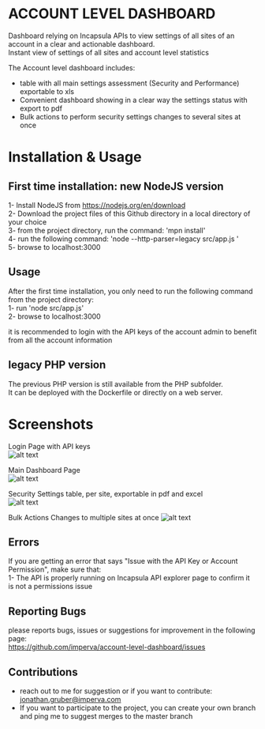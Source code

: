 # ACCOUNT LEVEL DASHBOARD 

Dashboard relying on Incapsula APIs to view settings of all sites of an account in a clear and actionable dashboard.  
Instant view of settings of all sites and account level statistics  
  
The Account level dashboard includes:  
- table with all main settings assessment (Security and Performance) exportable to xls
- Convenient dashboard showing in a clear way the settings status with export to pdf
- Bulk actions to perform security settings changes to several sites at once



# Installation & Usage
## First time installation: new NodeJS version  
1- Install NodeJS from https://nodejs.org/en/download  
2- Download the project files of this Github directory in a local directory of your choice  
3- from the project directory, run the command: 'mpn install'  
4- run the following command: 'node --http-parser=legacy src/app.js '  
5- browse to localhost:3000  

## Usage
After the first time installation, you only need to run the following command from the project directory:  
1- run 'node src/app.js'  
2- browse to localhost:3000   

it is recommended to login with the API keys of the account admin to benefit from all the account information

## legacy PHP version
The previous PHP version is still available from the PHP subfolder.  
It can be deployed with the Dockerfile or directly on a web server.

# Screenshots
  
Login Page with API keys  
![alt text](https://raw.githubusercontent.com/imperva/account-level-dashboard/master/images/screenshots/login.png)  
  
Main Dashboard Page  
![alt text](https://github.com/imperva/account-level-dashboard/raw/master/images/screenshots/main%20screen.png)  
  
Security Settings table, per site, exportable in pdf and excel  
![alt text](https://github.com/imperva/account-level-dashboard/raw/master/images/screenshots/security%20assessment%20table.png)  

Bulk Actions Changes to multiple sites at once
![alt text](https://github.com/imperva/account-level-dashboard/blob/master/images/screenshots/bulk%20actions.png) 

## Errors
If you are getting an error that says "Issue with the API Key or Account Permission", make sure that:  
1- The API is properly running on Incapsula API explorer page to confirm it is not a permissions issue  

## Reporting Bugs
please reports bugs, issues or suggestions for improvement in the following page:  
https://github.com/imperva/account-level-dashboard/issues

## Contributions  
- reach out to me for suggestion or if you want to contribute: jonathan.gruber@imperva.com  
- If you want to participate to the project, you can create your own branch and ping me to suggest merges to the master branch

